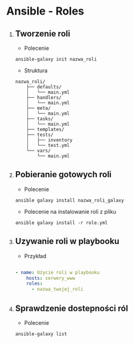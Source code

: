 # Ansible - Roles


1. Tworzenie roli
    - 

    - Polecenie

    ```
    ansible-galaxy init nazwa_roli
    ```

    - Struktura

    ```
    nazwa_roli/
        ├── defaults/
        │   └── main.yml
        ├── handlers/
        │   └── main.yml
        ├── meta/
        │   └── main.yml
        ├── tasks/
        │   └── main.yml
        ├── templates/
        ├── tests/
        │   ├── inventory
        │   └── test.yml
        └── vars/
            └── main.yml

    ```

2. Pobieranie gotowych roli
    - 

    - Polecenie

    ```
    ansible galaxy install nazwa_roli_galaxy
    ```

    - Polecenie na instalowanie roli z pliku

    ```
    ansible galaxy install -r role.yml
    ```

3. Uzywanie roli w playbooku
    - 

    - Przykład

    ```yaml

    - name: Użycie roli w playbooku
        hosts: serwery_www
        roles:
          - nazwa_twojej_roli

    ```

4. Sprawdzenie dostepności ról
    - 

    - Polecenie

    ```
    ansible-galaxy list
    ```